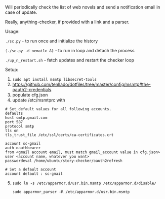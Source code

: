 Will periodically check the list of web novels and send a notification email in case of update.

Really, anything-checker, if provided with a link and a parser.

Usage:

`./sc.py` - to run once and initialize the history

`(./sc.py -d <email> &)` - to run in loop and detach the process

`./up_n_restart.sh` - fetch updates and restart the checker loop

Setup:
1. `sudo apt install msmtp libsecret-tools`
2. https://github.com/tenllado/dotfiles/tree/master/config/msmtp#the-oauth2-credentials
3. populate cfg.json
4. update /etc/msmtprc with
```
# Set default values for all following accounts.
defaults
host smtp.gmail.com
port 587
protocol smtp
tls on
tls_trust_file /etc/ssl/certs/ca-certificates.crt

account sc-gmail
auth oauthbearer
from <gmail account email, must match gmail_account value in cfg.json>
user <account name, whatever you want>
passwordeval /home/ubuntu/story-checker/oauth2refresh

# Set a default account
account default : sc-gmail
```

5. `sudo ln -s /etc/apparmor.d/usr.bin.msmtp /etc/apparmor.d/disable/`

   `sudo apparmor_parser -R /etc/apparmor.d/usr.bin.msmtp`
